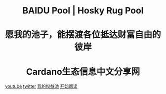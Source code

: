 <h1 align="center">BAIDU Pool | Hosky Rug Pool</h1>
<h1 align="center">愿我的池子，能摆渡各位抵达财富自由的彼岸</h1>
<h1 align="center">Cardano生态信息中文分享网</h1>

[youtube](https://www.youtube.com/channel/UCAfHoyK5b8RoQt9ipN0j4YA)
[twitter](https://twitter.com/zjavax)
[我的权益池](docs/我的权益池)
[开始阅读](docs/Strike)
